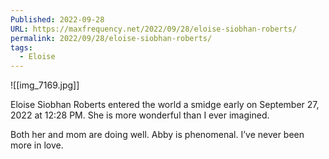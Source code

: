 ```yaml
---
Published: 2022-09-28
URL: https://maxfrequency.net/2022/09/28/eloise-siobhan-roberts/
permalink: 2022/09/28/eloise-siobhan-roberts/
tags:
  - Eloise
---
```

![[img_7169.jpg]]

Eloise Siobhan Roberts entered the world a smidge early on September 27, 2022 at 12:28 PM. She is more wonderful than I ever imagined.

Both her and mom are doing well. Abby is phenomenal. I’ve never been more in love.
